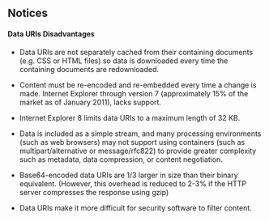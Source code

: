 ## Notices


#### Data URIs Disadvantages

* Data URIs are not separately cached from their containing documents (e.g. CSS or HTML files) so data is downloaded every time the containing documents are redownloaded.

* Content must be re-encoded and re-embedded every time a change is made.
Internet Explorer through version 7 (approximately 15% of the market as of January 2011), lacks support.
* Internet Explorer 8 limits data URIs to a maximum length of 32 KB. 
* Data is included as a simple stream, and many processing environments (such as web browsers) may not support using containers (such as multipart/alternative or message/rfc822) to provide greater complexity such as metadata, data compression, or content negotiation.

* Base64-encoded data URIs are 1/3 larger in size than their binary equivalent. (However, this overhead is reduced to 2-3% if the HTTP server compresses the response using gzip)

* Data URIs make it more difficult for security software to filter content.


